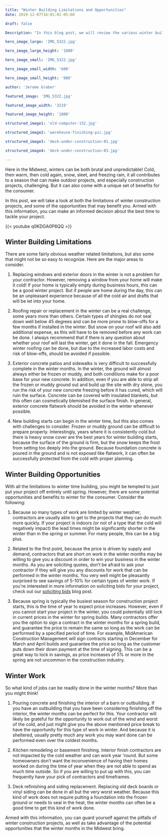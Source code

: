 ```yaml
---
title: "Winter Building Limitations and Opportunities"
date: 2019-12-07T16:01:01-05:00

draft: false

Description: "In this blog post, we will review the various winter building limitations and opportunties to consider with residential construction projects."

hero_image_large: 'IMG_5322.jpg'

hero_image_large_height: '1800'

hero_image_small: 'IMG_5322.jpg'

hero_image_small_width: '600'

hero_image_small_height: '900'

author: 'Jerome Graber'

featured_image: 'IMG_5322.jpg'

featured_image_width: '3219'

featured_image_height: '1800'

structured_image1: 'old-computer-152.jpg'

structured_image2: 'warehouse-finishing-pic.jpg'

structured_image3: 'deck-under-construction-01.jpg'

structured_image4: 'deck-under-construction-03.jpg'

---
```


Here in the Midwest, winters can be both brutal and unpredictable! Cold, then warm, then cold again, snow, sleet, and freezing rain, it all contributes to a season that can make outdoor projects, and especially construction projects, challenging. But it can also come with a unique set of benefits for the consumer. 

In this post, we will take a look at both the limitations of winter construction projects, and some of the opportunities that may benefit you. Armed with this information, you can make an informed decision about the best time to tackle your project. 

{{< youtube q0KDGA0P6QQ >}}
<br>

## Winter Building Limitations

There are some fairly obvious weather related limitations, but also some that might not be so easy to recognize. Here are the major areas to consider.

1. Replacing windows and exterior doors in the winter is not a problem for your contractor. However, removing a window from your home will make it cold! If your home is typically empty during business hours, this can be a good winter project. But if people are home during the day, this can be an unpleasant experience because of all the cold air and drafts that will be let into your home.

2. Roofing repair or replacement in the winter can be a real challenge, some years more than others. Certain types of shingles do not seal down well below 45 degrees and can be more prone to blow-offs for a few months if installed in the winter. But snow on your roof will also add additional expense, as this will have to be removed before any work can be done. I always recommend that if there is any question about whether your roof will last the winter, get it done in the fall. Emergency winter roofing can be done, but due to the increased labor costs and risk of blow-offs, should be avoided if possible. 

3. Exterior concrete patios and sidewalks is very difficult to successfully complete in the winter months. In the winter, the ground will almost always either be frozen or muddy, and both conditions make for a poor base for your new concrete. In addition, even if you are able to strip all the frozen or muddy ground out and build up the site with dry stone, you run the risk of your new concrete freezing before it has cured, which will ruin the surface. Concrete can be covered with insulated blankets, but this often can cosmetically blemished the surface finish. In general, exterior concrete flatwork should be avoided in the winter whenever possible. 

4. New building starts can begin in the winter time, but this also comes with challenges to consider. Frozen or muddy ground can be difficult to prepare properly. Interestingly, years where it is consistently cold but there is heavy snow cover are the best years for winter building starts, because the surface of the ground is firm, but the snow keeps the frost from setting too deeply into the ground. Because foundation concrete is poured in the ground and is not exposed like flatwork, it can often be successfully protected from the cold with proper planning. 

## Winter Building Opportunities

With all the limitations to winter time building, you might be tempted to just put your project off entirely until spring. However, there are some potential opportunities and benefits to winter for the consumer. Consider the following:

1. Because so many types of work are limited by winter weather, contractors are usually able to get to the projects that they can do much more quickly. If your project is indoors (or not of a type that the cold will negatively impact) the lead times might be significantly shorter in the winter than in the spring or summer. For many people, this can be a big plus. 

2. Related to the first point, because the price is driven by supply and demand, contractors that are short on work in the winter months may be willing to give you a discount in order to win your business in the winter months. As you are soliciting quotes, don’t be afraid to ask your contractor if they will give you any discounts for work that can be performed in the winter months. You very well might be pleasantly surprised to see savings of 5-10% for certain types of winter work.  If you're interested in more information on soliciting bids for your project, check out our [soliciting bids](/blog/selecting-a-contractor-for-your-project-soliciting-bids/) blog post.

3. Because spring is typically the busiest season for construction project starts, this is the time of year to expect price increases. However, even if you cannot start your project in the winter, you could potentially still lock in current prices in the winter for spring builds. Many contractors offer you the option to sign a contract in the winter months for a spring build, and guarantee  the price to remain the same so long as the work can be performed by a specified period of time. For example, MidAmerican Construction Management will sign contracts starting in December for March and April builds and guarantee the price so long as the customer puts down their down payment at the time of signing. This can be a great way to lock in savings, as price increases of 5% or more in the spring are not uncommon in the construction industry. 

## Winter Work

So what kind of jobs can be readily done in the winter months? More than you might think!

1. Pouring concrete and  finishing the interior of a barn or outbuilding. If you have an outbuilding that you have been considering finishing off the interior, the winter months can be perfect for this. Your contractor will likely be grateful for the opportunity to work out of the wind and worst of the cold, and just might give you the above mentioned price break to have the opportunity for this type of work in winter. And because it is sheltered, usually pretty much any work you may want done can be performed even over the coldest months.

2. Kitchen remodeling or basement finishing.  Interior finish contractors are not impacted by the cold weather and can work year ‘round. But some homeowners don’t want the inconvenience of having their homes worked on during the time of year when they are not able to spend as much time outside. So if you are willing to put up with this, you can frequently have your pick of contractors and timeframes.

3. Deck refinishing and siding replacement. Replacing old deck boards or vinyl siding can be done in all but the very worst weather. Because this kind of work does not require putting a foundation into the frozen ground or needs to seal in the heat, the winter months can often be a good time to get this kind of work done. 

Armed with this information, you can guard yourself against the pitfalls of winter construction projects, as well as take advantage of the potential opportunities that the winter months in the Midwest bring. 

<amp-carousel id="custom-button"
  width="700"
  height="525"
  layout="responsive"
  type="slides"
  autoplay
  delay="2000">
  <amp-img src="/old-computer-152.jpg"
    width="700"
    height="525"
    layout="responsive"
    alt="Image of a custom kitchen remodel"></amp-img>
  <amp-img src="/warehouse-finishing-pic.jpg"
    width="700"
    height="525"
    layout="responsive"
    alt="Photo of a Warehouse Project being finished during the winter months in Fort Wayne Indiana"></amp-img>
  <amp-img src="/deck-under-construction-01.jpg"
    width="700"
    height="525"
    layout="responsive"
    alt=" Image of a deck replacement project in Fort Wayne Indiana in the winter months"></amp-img>
  <amp-img src="/basement-finished-during-winter.jpg"
    width="700"
    height="525"
    layout="responsive"
    alt="Image of a basement remodel construction project in Fort Wayne, Indiana during winter"></amp-img>
</amp-carousel>

